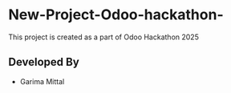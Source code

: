 # New-Project-Odoo-hackathon-
This project is created as a part of Odoo Hackathon 2025

## Developed By
- Garima Mittal